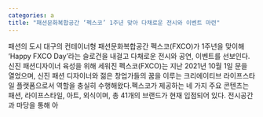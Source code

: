 ```yaml
---
categories: a
title: "패션문화복합공간 ‘펙스코’ 1주년 맞아 다채로운 전시와 이벤트 마련"
---
```

패션의 도시 대구의 컨테이너형 패션문화복합공간 펙스코(FXCO)가 1주년을 맞이해 ‘Happy FXCO Day’라는 슬로건을 내걸고 다채로운 전시와 공연, 이벤트를 선보인다.신진 패션디자이너 육성을 위해 세워진 펙스코(FXCO)는 지난 2021년 10월 1일 문을 열었으며, 신진 패션 디자이너와 젊은 창업가들의 꿈을 이루는 크리에이티브 라이프스타일 플랫폼으로서 역할을 충실히 수행해왔다.펙스코가 제공하는 네 가지 주요 콘텐츠는 패션, 라이프스타일, 아트, 외식이며, 총 41개의 브랜드가 현재 입점되어 있다. 전시공간과 마당을 통해 아